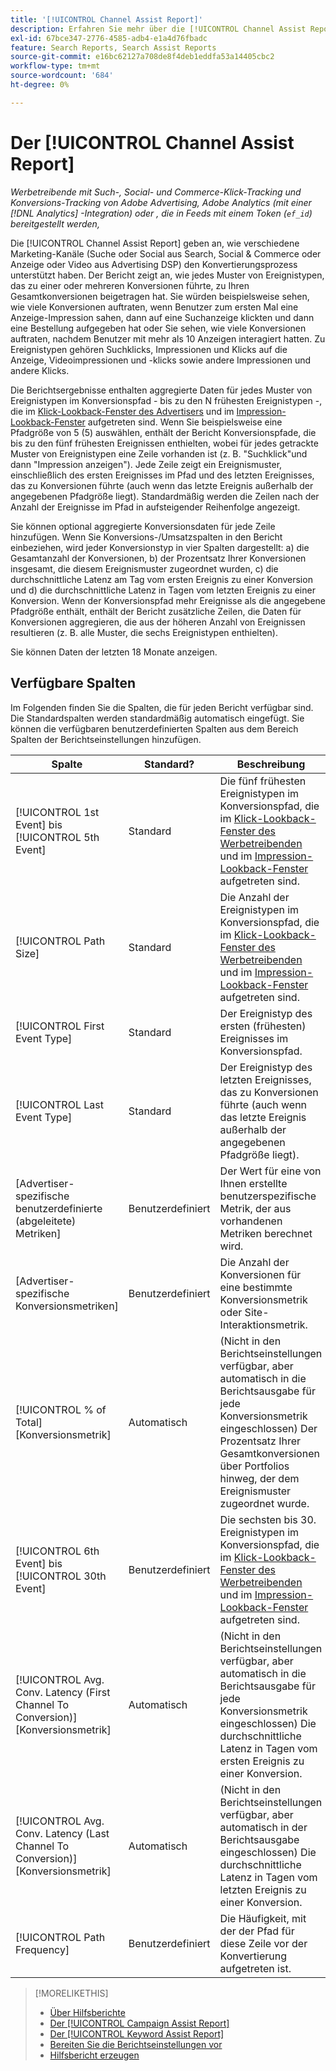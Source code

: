 ```yaml
---
title: '[!UICONTROL Channel Assist Report]'
description: Erfahren Sie mehr über die [!UICONTROL Channel Assist Report].
exl-id: 67bce347-2776-4585-adb4-e1a4d76fbadc
feature: Search Reports, Search Assist Reports
source-git-commit: e16bc62127a708de8f4deb1eddfa53a14405cbc2
workflow-type: tm+mt
source-wordcount: '684'
ht-degree: 0%

---
```


# Der [!UICONTROL Channel Assist Report]

*Werbetreibende mit Such-, Social- und Commerce-Klick-Tracking und Konversions-Tracking von Adobe Advertising, Adobe Analytics (mit einer [!DNL Analytics] -Integration) oder , die in Feeds mit einem Token (`ef_id`) bereitgestellt werden,*

Die [!UICONTROL Channel Assist Report] geben an, wie verschiedene Marketing-Kanäle (Suche oder Social aus Search, Social &amp; Commerce oder Anzeige oder Video aus Advertising DSP) den Konvertierungsprozess unterstützt haben. Der Bericht zeigt an, wie jedes Muster von Ereignistypen, das zu einer oder mehreren Konversionen führte, zu Ihren Gesamtkonversionen beigetragen hat. Sie würden beispielsweise sehen, wie viele Konversionen auftraten, wenn Benutzer zum ersten Mal eine Anzeige-Impression sahen, dann auf eine Suchanzeige klickten und dann
eine Bestellung aufgegeben hat oder Sie sehen, wie viele Konversionen auftraten, nachdem Benutzer mit mehr als 10 Anzeigen interagiert hatten. Zu Ereignistypen gehören Suchklicks, Impressionen und Klicks auf die Anzeige, Videoimpressionen und -klicks sowie andere Impressionen und andere Klicks. <!-- [DSP metrics may show up as "Other Path Length (<length>)" or empty; we're supposed to fill in more values for DSP at some point.] -->

Die Berichtsergebnisse enthalten aggregierte Daten für jedes Muster von Ereignistypen im Konversionspfad - bis zu den N frühesten Ereignistypen -, die im [Klick-Lookback-Fenster des Advertisers](/help/search-social-commerce/glossary.md#c-d) und im [Impression-Lookback-Fenster](/help/search-social-commerce/glossary.md#i-j) aufgetreten sind. Wenn Sie beispielsweise eine Pfadgröße von 5 (5) auswählen, enthält der Bericht Konversionspfade, die bis zu den fünf frühesten Ereignissen enthielten, wobei für jedes getrackte Muster von Ereignistypen eine Zeile vorhanden ist (z. B. &quot;Suchklick&quot;und dann &quot;Impression anzeigen&quot;). Jede Zeile zeigt ein Ereignismuster, einschließlich des ersten Ereignisses im Pfad und des letzten Ereignisses, das zu Konversionen führte (auch wenn das letzte Ereignis außerhalb der angegebenen Pfadgröße liegt). Standardmäßig werden die Zeilen nach der Anzahl der Ereignisse im Pfad in aufsteigender Reihenfolge angezeigt.

Sie können optional aggregierte Konversionsdaten für jede Zeile hinzufügen. Wenn Sie Konversions-/Umsatzspalten in den Bericht einbeziehen, wird jeder Konversionstyp in vier Spalten dargestellt: a) die Gesamtanzahl der Konversionen, b) der Prozentsatz Ihrer Konversionen insgesamt, die diesem Ereignismuster zugeordnet wurden, c) die durchschnittliche Latenz am Tag vom ersten Ereignis zu einer Konversion und d) die durchschnittliche Latenz in Tagen vom letzten Ereignis zu einer Konversion. Wenn der Konversionspfad mehr Ereignisse als die angegebene Pfadgröße enthält, enthält der Bericht zusätzliche Zeilen, die Daten für Konversionen aggregieren, die aus der höheren Anzahl von Ereignissen resultieren (z. B. alle Muster, die sechs Ereignistypen enthielten).

Sie können Daten der letzten 18 Monate anzeigen.

## Verfügbare Spalten

Im Folgenden finden Sie die Spalten, die für jeden Bericht verfügbar sind. Die Standardspalten werden standardmäßig automatisch eingefügt. Sie können die verfügbaren benutzerdefinierten Spalten aus dem Bereich Spalten der Berichtseinstellungen hinzufügen.

| Spalte | Standard? | Beschreibung |
| ---- | ---- | ---- |
| [!UICONTROL 1st Event] bis [!UICONTROL 5th Event] | Standard | Die fünf frühesten Ereignistypen im Konversionspfad, die im [Klick-Lookback-Fenster des Werbetreibenden](/help/search-social-commerce/glossary.md#c-d) und im [Impression-Lookback-Fenster](/help/search-social-commerce/glossary.md#i-j) aufgetreten sind. |
| [!UICONTROL Path Size] | Standard | Die Anzahl der Ereignistypen im Konversionspfad, die im [Klick-Lookback-Fenster des Werbetreibenden](/help/search-social-commerce/glossary.md#c-d) und im [Impression-Lookback-Fenster](/help/search-social-commerce/glossary.md#i-j) aufgetreten sind. |
| [!UICONTROL First Event Type] | Standard | Der Ereignistyp des ersten (frühesten) Ereignisses im Konversionspfad. |
| [!UICONTROL Last Event Type] | Standard | Der Ereignistyp des letzten Ereignisses, das zu Konversionen führte (auch wenn das letzte Ereignis außerhalb der angegebenen Pfadgröße liegt). |
| \[Advertiser-spezifische benutzerdefinierte (abgeleitete) Metriken\] | Benutzerdefiniert | Der Wert für eine von Ihnen erstellte benutzerspezifische Metrik, der aus vorhandenen Metriken berechnet wird. |
| \[Advertiser-spezifische Konversionsmetriken\] | Benutzerdefiniert | Die Anzahl der Konversionen für eine bestimmte Konversionsmetrik oder Site-Interaktionsmetrik. |
| [!UICONTROL % of Total] \[Konversionsmetrik\] | Automatisch | (Nicht in den Berichtseinstellungen verfügbar, aber automatisch in die Berichtsausgabe für jede Konversionsmetrik eingeschlossen) Der Prozentsatz Ihrer Gesamtkonversionen über Portfolios hinweg, der dem Ereignismuster zugeordnet wurde. |
| [!UICONTROL 6th Event] bis [!UICONTROL 30th Event] | Benutzerdefiniert | Die sechsten bis 30. Ereignistypen im Konversionspfad, die im [Klick-Lookback-Fenster des Werbetreibenden](/help/search-social-commerce/glossary.md#c-d) und im [Impression-Lookback-Fenster](/help/search-social-commerce/glossary.md#i-j) aufgetreten sind. |
| [!UICONTROL Avg. Conv. Latency (First Channel To Conversion)] \[Konversionsmetrik\] | Automatisch | (Nicht in den Berichtseinstellungen verfügbar, aber automatisch in die Berichtsausgabe für jede Konversionsmetrik eingeschlossen) Die durchschnittliche Latenz in Tagen vom ersten Ereignis zu einer Konversion. |
| [!UICONTROL Avg. Conv. Latency (Last Channel To Conversion)] \[Konversionsmetrik\] | Automatisch | (Nicht in den Berichtseinstellungen verfügbar, aber automatisch in der Berichtsausgabe eingeschlossen) Die durchschnittliche Latenz in Tagen vom letzten Ereignis zu einer Konversion. |
| [!UICONTROL Path Frequency] | Benutzerdefiniert | Die Häufigkeit, mit der der Pfad für diese Zeile vor der Konvertierung aufgetreten ist. |

>[!MORELIKETHIS]
>
>* [Über Hilfsberichte](assist-report-about.md)
>* [Der [!UICONTROL Campaign Assist Report]](campaign-assist-report.md)
>* [Der [!UICONTROL Keyword Assist Report]](keyword-assist-report.md)
>* [Bereiten Sie die Berichtseinstellungen vor](assist-report-settings.md)
>* [ Hilfsbericht erzeugen](assist-report-generate.md)
